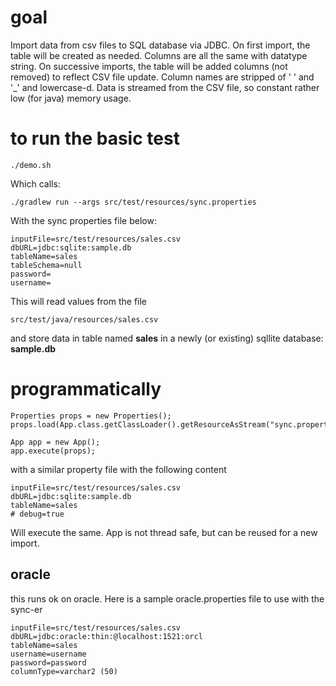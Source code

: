 
# goal

Import data from csv files to SQL database via JDBC.
On first import, the table will be created as needed. Columns are all the same with datatype string.
On successive imports, the table will be added columns (not removed) to reflect CSV file update.
Column names are stripped of ' ' and '_' and lowercase-d.
Data is streamed from the CSV file, so constant rather low (for java) memory usage.

# to run the basic test

```
./demo.sh
```

Which calls:
```
./gradlew run --args src/test/resources/sync.properties
```

With the sync properties file below:
```
inputFile=src/test/resources/sales.csv
dbURL=jdbc:sqlite:sample.db
tableName=sales
tableSchema=null
password=
username=
```

This will read values from the file 
```
src/test/java/resources/sales.csv
```
and store data in table named **sales** in a newly (or existing) sqllite database: __sample.db__

# programmatically 

```
Properties props = new Properties();
props.load(App.class.getClassLoader().getResourceAsStream("sync.properties"));

App app = new App();
app.execute(props);
```

with a similar property file with the following content
```
inputFile=src/test/resources/sales.csv
dbURL=jdbc:sqlite:sample.db
tableName=sales
# debug=true
```

Will execute the same.
App is not thread safe, but can be reused for a new import.

## oracle 

this runs ok on oracle.  Here is a sample oracle.properties file to use with the sync-er

```
inputFile=src/test/resources/sales.csv
dbURL=jdbc:oracle:thin:@localhost:1521:orcl
tableName=sales
username=username
password=password
columnType=varchar2 (50)
```